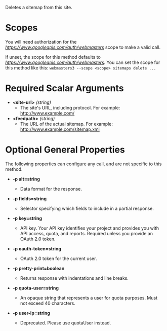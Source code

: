 Deletes a sitemap from this site.
# Scopes

You will need authorization for the *https://www.googleapis.com/auth/webmasters* scope to make a valid call.

If unset, the scope for this method defaults to *https://www.googleapis.com/auth/webmasters*.
You can set the scope for this method like this: `webmasters3 --scope <scope> sitemaps delete ...`
# Required Scalar Arguments
* **&lt;site-url&gt;** *(string)*
    - The site&#39;s URL, including protocol. For example: http://www.example.com/
* **&lt;feedpath&gt;** *(string)*
    - The URL of the actual sitemap. For example: http://www.example.com/sitemap.xml
# Optional General Properties

The following properties can configure any call, and are not specific to this method.

* **-p alt=string**
    - Data format for the response.

* **-p fields=string**
    - Selector specifying which fields to include in a partial response.

* **-p key=string**
    - API key. Your API key identifies your project and provides you with API access, quota, and reports. Required unless you provide an OAuth 2.0 token.

* **-p oauth-token=string**
    - OAuth 2.0 token for the current user.

* **-p pretty-print=boolean**
    - Returns response with indentations and line breaks.

* **-p quota-user=string**
    - An opaque string that represents a user for quota purposes. Must not exceed 40 characters.

* **-p user-ip=string**
    - Deprecated. Please use quotaUser instead.
